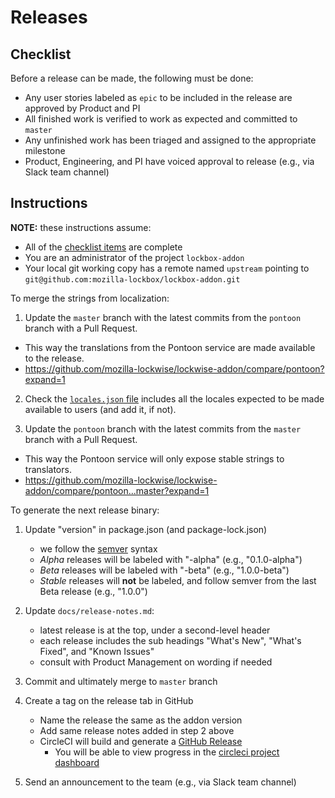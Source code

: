 # Releases

## Checklist

Before a release can be made, the following must be done:

* Any user stories labeled as `epic` to be included in the release are approved by Product and PI
* All finished work is verified to work as expected and committed to `master`
* Any unfinished work has been triaged and assigned to the appropriate milestone
* Product, Engineering, and PI have voiced approval to release (e.g., via Slack team channel)

## Instructions

**NOTE:** these instructions assume:

* All of the [checklist items](#checklist) are complete
* You are an administrator of the project `lockbox-addon`
* Your local git working copy has a remote named `upstream` pointing to `git@github.com:mozilla-lockbox/lockbox-addon.git`

To merge the strings from localization:

1. Update the `master` branch with the latest commits from the `pontoon` branch with a Pull Request.

  * This way the translations from the Pontoon service are made available to the release.
  * https://github.com/mozilla-lockwise/lockwise-addon/compare/pontoon?expand=1
  
2. Check the [`locales.json` file](https://github.com/mozilla-lockwise/lockwise-addon/tree/master/src/locales) includes all the locales expected to be made available to users (and add it, if not).

3. Update the `pontoon` branch with the latest commits from the `master` branch with a Pull Request.

  * This way the Pontoon service will only expose stable strings to translators.
  * https://github.com/mozilla-lockwise/lockwise-addon/compare/pontoon...master?expand=1

To generate the next release binary:

1. Update "version" in package.json (and package-lock.json)

    * we follow the [semver](http://semver.org/) syntax
    * _Alpha_ releases will be labeled with "-alpha" (e.g., "0.1.0-alpha")
    * _Beta_ releases will be labeled with "-beta" (e.g., "1.0.0-beta")
    * _Stable_ releases will **not** be labeled, and follow semver from the last Beta release (e.g., "1.0.0")

2. Update `docs/release-notes.md`:

    * latest release is at the top, under a second-level header
    * each release includes the sub headings "What's New", "What's Fixed", and "Known Issues"
    * consult with Product Management on wording if needed

3. Commit and ultimately merge to `master` branch
4. Create a tag on the release tab in GitHub

    * Name the release the same as the addon version
    * Add same release notes added in step 2 above
    * CircleCI will build and generate a [GitHub Release][releases]
      * You will be able to view progress in the [circleci project dashboard](https://circleci.com/gh/mozilla-lockbox/lockbox-addon)

5. Send an announcement to the team (e.g., via Slack team channel)

[releases]: https://github.com/mozilla-lockwise/lockwise-addon/releases
